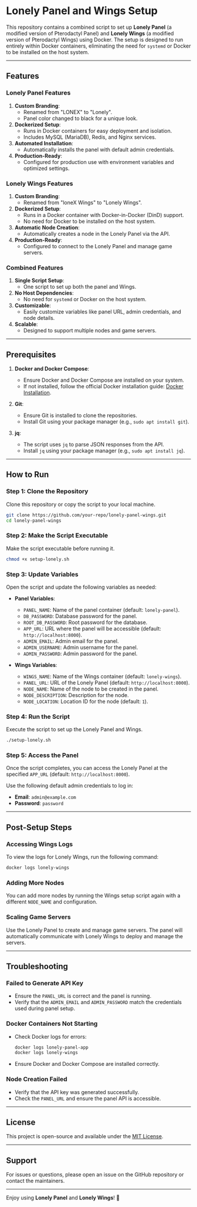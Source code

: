 # Lonely Panel and Wings Setup

This repository contains a combined script to set up **Lonely Panel** (a modified version of Pterodactyl Panel) and **Lonely Wings** (a modified version of Pterodactyl Wings) using Docker. The setup is designed to run entirely within Docker containers, eliminating the need for `systemd` or Docker to be installed on the host system.

---

## Features

### **Lonely Panel Features**
1. **Custom Branding**:
   - Renamed from "LONEX" to "Lonely".
   - Panel color changed to black for a unique look.
2. **Dockerized Setup**:
   - Runs in Docker containers for easy deployment and isolation.
   - Includes MySQL (MariaDB), Redis, and Nginx services.
3. **Automated Installation**:
   - Automatically installs the panel with default admin credentials.
4. **Production-Ready**:
   - Configured for production use with environment variables and optimized settings.

### **Lonely Wings Features**
1. **Custom Branding**:
   - Renamed from "loneX Wings" to "Lonely Wings".
2. **Dockerized Setup**:
   - Runs in a Docker container with Docker-in-Docker (DinD) support.
   - No need for Docker to be installed on the host system.
3. **Automatic Node Creation**:
   - Automatically creates a node in the Lonely Panel via the API.
4. **Production-Ready**:
   - Configured to connect to the Lonely Panel and manage game servers.

### **Combined Features**
1. **Single Script Setup**:
   - One script to set up both the panel and Wings.
2. **No Host Dependencies**:
   - No need for `systemd` or Docker on the host system.
3. **Customizable**:
   - Easily customize variables like panel URL, admin credentials, and node details.
4. **Scalable**:
   - Designed to support multiple nodes and game servers.

---

## Prerequisites

1. **Docker and Docker Compose**:
   - Ensure Docker and Docker Compose are installed on your system.
   - If not installed, follow the official Docker installation guide: [Docker Installation](https://docs.docker.com/get-docker/).

2. **Git**:
   - Ensure Git is installed to clone the repositories.
   - Install Git using your package manager (e.g., `sudo apt install git`).

3. **jq**:
   - The script uses `jq` to parse JSON responses from the API.
   - Install `jq` using your package manager (e.g., `sudo apt install jq`).

---

## How to Run

### Step 1: Clone the Repository
Clone this repository or copy the script to your local machine.

```bash
git clone https://github.com/your-repo/lonely-panel-wings.git
cd lonely-panel-wings
```

### Step 2: Make the Script Executable
Make the script executable before running it.

```bash
chmod +x setup-lonely.sh
```

### Step 3: Update Variables
Open the script and update the following variables as needed:

- **Panel Variables**:
  - `PANEL_NAME`: Name of the panel container (default: `lonely-panel`).
  - `DB_PASSWORD`: Database password for the panel.
  - `ROOT_DB_PASSWORD`: Root password for the database.
  - `APP_URL`: URL where the panel will be accessible (default: `http://localhost:8000`).
  - `ADMIN_EMAIL`: Admin email for the panel.
  - `ADMIN_USERNAME`: Admin username for the panel.
  - `ADMIN_PASSWORD`: Admin password for the panel.

- **Wings Variables**:
  - `WINGS_NAME`: Name of the Wings container (default: `lonely-wings`).
  - `PANEL_URL`: URL of the Lonely Panel (default: `http://localhost:8000`).
  - `NODE_NAME`: Name of the node to be created in the panel.
  - `NODE_DESCRIPTION`: Description for the node.
  - `NODE_LOCATION`: Location ID for the node (default: `1`).

### Step 4: Run the Script
Execute the script to set up the Lonely Panel and Wings.

```bash
./setup-lonely.sh
```

### Step 5: Access the Panel
Once the script completes, you can access the Lonely Panel at the specified `APP_URL` (default: `http://localhost:8000`).

Use the following default admin credentials to log in:
- **Email**: `admin@example.com`
- **Password**: `password`

---

## Post-Setup Steps

### **Accessing Wings Logs**
To view the logs for Lonely Wings, run the following command:

```bash
docker logs lonely-wings
```

### **Adding More Nodes**
You can add more nodes by running the Wings setup script again with a different `NODE_NAME` and configuration.

### **Scaling Game Servers**
Use the Lonely Panel to create and manage game servers. The panel will automatically communicate with Lonely Wings to deploy and manage the servers.

---

## Troubleshooting

### **Failed to Generate API Key**
- Ensure the `PANEL_URL` is correct and the panel is running.
- Verify that the `ADMIN_EMAIL` and `ADMIN_PASSWORD` match the credentials used during panel setup.

### **Docker Containers Not Starting**
- Check Docker logs for errors:
  ```bash
  docker logs lonely-panel-app
  docker logs lonely-wings
  ```
- Ensure Docker and Docker Compose are installed correctly.

### **Node Creation Failed**
- Verify that the API key was generated successfully.
- Check the `PANEL_URL` and ensure the panel API is accessible.

---

## License
This project is open-source and available under the [MIT License](LICENSE).

---

## Support
For issues or questions, please open an issue on the GitHub repository or contact the maintainers.

---

Enjoy using **Lonely Panel** and **Lonely Wings**! 🚀
